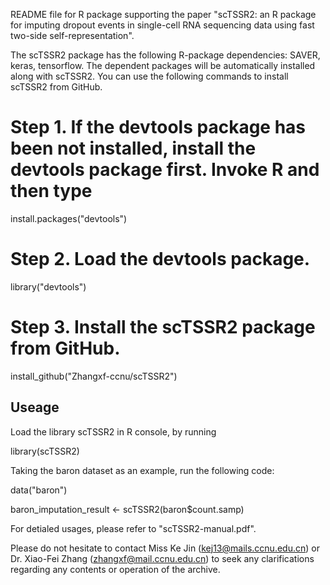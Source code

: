 README file for R package supporting the paper "scTSSR2: an R package for imputing dropout events in single-cell RNA sequencing data using fast two-side self-representation".

The scTSSR2 package has the following R-package dependencies: SAVER, keras, tensorflow. The dependent packages will be automatically installed along with scTSSR2. You can use the following commands to install scTSSR2 from GitHub.

# Step 1. If the devtools package has been not installed, install the devtools package first. Invoke R and then type

install.packages("devtools")

# Step 2. Load the devtools package.

library("devtools")

# Step 3. Install the scTSSR2 package from GitHub.

install_github("Zhangxf-ccnu/scTSSR2")

## Useage

Load the library scTSSR2 in R console, by running

library(scTSSR2)

Taking the baron dataset as an example, run the following code:

data("baron")

baron\_imputation_result <- scTSSR2(baron$count.samp)

For detialed usages, please refer to "scTSSR2-manual.pdf".

Please do not hesitate to contact Miss Ke Jin ([kej13@mails.ccnu.edu.cn](kej13@mails.ccnu.edu.cn)) or Dr. Xiao-Fei Zhang ([zhangxf@mail.ccnu.edu.cn](zhangxf@mail.ccnu.edu.cn)) to seek any clarifications regarding any contents or operation of the archive.